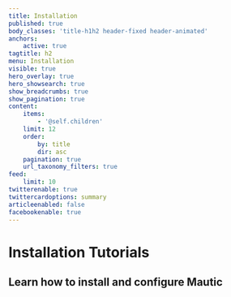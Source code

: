 ```yaml
---
title: Installation
published: true
body_classes: 'title-h1h2 header-fixed header-animated'
anchors:
    active: true
tagtitle: h2
menu: Installation
visible: true
hero_overlay: true
hero_showsearch: true
show_breadcrumbs: true
show_pagination: true
content:
    items:
        - '@self.children'
    limit: 12
    order:
        by: title
        dir: asc
    pagination: true
    url_taxonomy_filters: true
feed:
    limit: 10
twitterenable: true
twittercardoptions: summary
articleenabled: false
facebookenable: true
---
```


# Installation Tutorials
## Learn how to install and configure Mautic